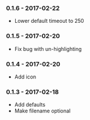 ### 0.1.6 - 2017-02-22

* Lower default timeout to 250

### 0.1.5 - 2017-02-20

* Fix bug with un-highlighting

### 0.1.4 - 2017-02-20

* Add icon

### 0.1.3 - 2017-02-18

* Add defaults
* Make filename optional
